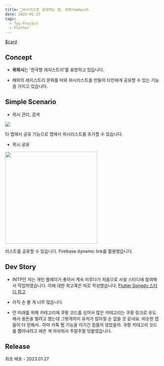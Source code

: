 ```yaml
---
title: 🎁위시리스트 공유하는 앱, 위위시wewish
date: 2023-01-27
tags:
  - Toy-Project
  - Flutter
---
```

[$card](https://play.google.com/store/apps/details?id=com.codeinsongdo.wewish)
## Concept

- **위위시**는 '한국형 레지스트리'를 표방하고 있습니다.

- 해외의 레지스트리 문화를 따와 위시리스트를 만들어 타인에게 공유할 수 있는 기능을 가지고 있습니다.


## Simple Scenario

- 위시 관리, 검색

**![](https://lh5.googleusercontent.com/MMvuRS0cdv09hDoZRGHpNxw0y9M41uMuHmybo29Dy6skQph7SXiT6q0cSGpOtvMRsDAYazxLhm2BWu5P1fBwzaeemvH3KTmjd__Q6nLp0VN7GlpIxjRQbMChA6RAMcZfqtDwJXYzmAEL8fWtrSJgrnRSBA=s2048)**

타 앱에서 공유 기능으로 앱에서 위시리스트를 추가할 수 있습니다.


- 위시 공유

<img src="https://lh6.googleusercontent.com/QG08G6mIc-K-FBD5BUwpjl16YTLhX14ts5Wx0o57dEu1cXXkhNCyBzrUfgT2Kel4-gNYDtu24AtXLJgmAFxicA1DZsfHv6AAJcZ_m0MYsYbv3XI7kzGy1BFPxhozdFJ_i4KRK0lhNRkRoinYTFsslh5zXg=s2048" width="300" />

리스트를 공유할 수 있습니다. Firebase dynamic link를 활용했습니다.


## Dev Story
  
- INTP인 저는 개인 플레이가 좋아서 계속 미루다가 처음으로 사설 스터디에 참여해서 작업하였습니다. 이에 대한 회고록은 따로 작성했습니다. 
<a href="/230207fluttersongdo/">Flutter Songdo 스터디 회고</a>

- 아직 손 볼 게 너무 많습니다.

- 먼 미래를 위해 카테고리에 쿠팡 코드를 심어서 많은 카테고리는 쿠팡 링크로 유도해서 용돈을 벌려고 했는데 그렇게까지 유저가 많아질 순 없을 것 같네요. 비슷한 앱들이 다 망해서.. 아마 카톡 찜 기능을 이기긴 힘들지 않았을까. 쿠팡 카테고리 코드를 뽑아내려고 애쓴 게 아쉬워서 주절주절 덧붙였습니다.


## Release

 최초 배포 - 2023.01.27
